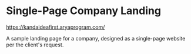 # Single-Page Company Landing

https://kandaideafirst.aryaprogram.com/

A sample landing page for a company, designed as a single-page website per the client's request.
